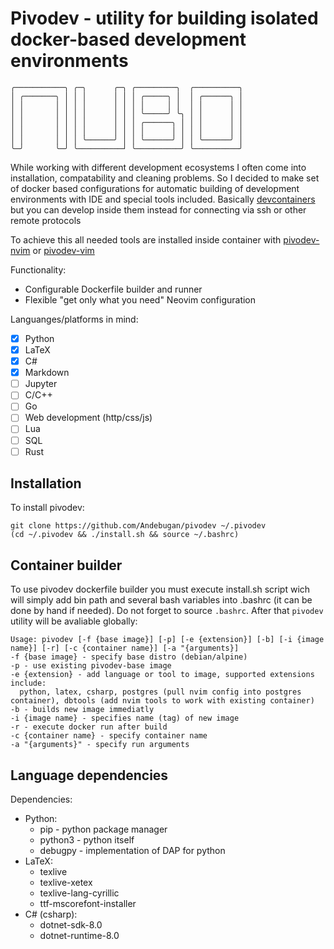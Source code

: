 # Pivodev - utility for building isolated docker-based development environments
```
╭───────────╮ ╭─╮      ╭─╮ ╭─────────╮  ╭──────────╮
│ ╭───────╮ │ │ │      │ │ │ ╭─────╮ │  │ ╭──────╮ │
│ │       │ │ │ │      │ │ │ │     │ │  │ │      │ │
│ │       │ │ │ │      │ │ │ ╰─────╯ ╰╮ │ │      │ │
│ │       │ │ │ │      │ │ │ ╭──────╮ │ │ │      │ │
│ │       │ │ │ │      │ │ │ │      │ │ │ │      │ │
│ │       │ │ │ ╰──────╯ │ │ ╰──────╯ │ │ ╰──────╯ │
╰─╯       ╰─╯ ╰──────────┘ ╰──────────╯ ╰──────────╯
```

While working with different development ecosystems I often come into installation, compatability and cleaning problems. So I decided to make set of docker based configurations for automatic building of development environments with IDE and special tools included. Basically [devcontainers](https://code.visualstudio.com/docs/devcontainers/containers) but you can develop inside them instead for connecting via ssh or other remote protocols

To achieve this all needed tools are installed inside container with [pivodev-nvim](https://github.com/Andebugan/pivodev-nvim/tree/master) or [pivodev-vim](https://github.com/Andebugan/pivodev-vim)

Functionality:
- Configurable Dockerfile builder and runner
- Flexible "get only what you need" Neovim configuration

Languanges/platforms in mind:
- [x] Python
- [x] LaTeX
- [x] C#
- [x] Markdown
- [ ] Jupyter
- [ ] C/C++
- [ ] Go
- [ ] Web development (http/css/js)
- [ ] Lua
- [ ] SQL
- [ ] Rust

## Installation

To install pivodev:
```
git clone https://github.com/Andebugan/pivodev ~/.pivodev
(cd ~/.pivodev && ./install.sh && source ~/.bashrc)
```

## Container builder
To use pivodev dockerfile builder you must execute install.sh script wich will simply add bin path and several bash variables into .bashrc (it can be done by hand if needed). Do not forget to source `.bashrc`. After that `pivodev` utility will be avaliable globally:
```
Usage: pivodev [-f {base image}] [-p] [-e {extension}] [-b] [-i {image name}] [-r] [-c {container name}] [-a "{arguments}]
-f {base image} - specify base distro (debian/alpine)
-p - use existing pivodev-base image
-e {extension} - add language or tool to image, supported extensions include:
  python, latex, csharp, postgres (pull nvim config into postgres container), dbtools (add nvim tools to work with existing container)
-b - builds new image immediatly
-i {image name} - specifies name (tag) of new image
-r - execute docker run after build
-c {container name} - specify container name
-a "{arguments}" - specify run arguments
```

## Language dependencies
Dependencies:
- Python:
    - pip - python package manager
    - python3 - python itself
    - debugpy - implementation of DAP for python
- LaTeX:
    - texlive
    - texlive-xetex
    - texlive-lang-cyrillic
    - ttf-mscorefont-installer
- C# (csharp):
    - dotnet-sdk-8.0
    - dotnet-runtime-8.0
